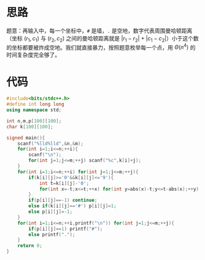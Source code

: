 # 思路
题意：再输入中，每一个坐标中，`#` 是墙，`.` 是空地，数字代表周围曼哈顿距离（坐标 $(r_1,c_1)$ 与 $(r_2,c_2)$ 之间的曼哈顿距离就是 $|r_1-r_2|+|c_1-c_2|$）小于这个数的坐标都要被炸成空地。我们就直接暴力，按照题意枚举每一个点，用 $\Theta(n^4)$ 的时间复杂度完全够了。

# 代码
```cpp
#include<bits/stdc++.h>
#define int long long
using namespace std;

int n,m,p[100][100];
char k[100][100];

signed main(){
	scanf("%lld%lld",&n,&m);
	for(int i=1;i<=n;++i){
		scanf("\n");
		for(int j=1;j<=m;++j) scanf("%c",k[i]+j);
	}
	for(int i=1;i<=n;++i) for(int j=1;j<=m;++j){
		if(k[i][j]>='0'&&k[i][j]<='9'){
			int t=k[i][j]-'0';
			for(int x=-t;x<=t;++x) for(int y=abs(x)-t;y<=t-abs(x);++y) p[max(min(i+x,n),1ll)][max(min(j+y,m),1ll)]=-1;
		}
		if(p[i][j]==-1) continue;
		else if(k[i][j]=='#') p[i][j]=1;
		else p[i][j]=-1;
	}
	for(int i=1;i<=n;++i,printf("\n")) for(int j=1;j<=m;++j){
		if(p[i][j]==1) printf("#");
		else printf(".");
	}
	return 0;
}
```